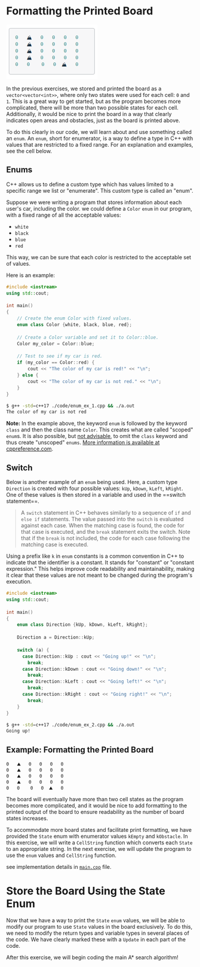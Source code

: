 # Formatting the Printed Board

![img](assets/printed-board.png)

In the previous exercises, we stored and printed the board as a `vector<vector<int>>`, where only two states were used for each cell: `0` and `1`. This is a great way to get started, but as the program becomes more complicated, there will be more than two possible states for each cell. Additionally, it would be nice to print the board in a way that clearly indicates open areas and obstacles, just as the board is printed above.

To do this clearly in our code, we will learn about and use something called an `enum`. An `enum`, short for enumerator, is a way to define a type in C++ with values that are restricted to a fixed range. For an explanation and examples, see the cell below.

## Enums

C++ allows us to define a custom type which has values limited to a specific range we list or "enumerate". This custom type is called an "enum".

Suppose we were writing a program that stores information about each user's car, including the color. we could define a `Color` `enum` in our program, with a fixed range of all the acceptable values: 
- `white`
- `black`
- `blue`
- `red`

This way, we can be sure that each color is restricted to the acceptable set of values.

Here is an example:

```cpp
#include <iostream>
using std::cout;

int main() 
{
    // Create the enum Color with fixed values.
    enum class Color {white, black, blue, red};

    // Create a Color variable and set it to Color::blue.
    Color my_color = Color::blue;

    // Test to see if my car is red.
    if (my_color == Color::red) {
        cout << "The color of my car is red!" << "\n";
    } else {
        cout << "The color of my car is not red." << "\n";
    }
}
```

```bash
$ g++ -std=c++17 ./code/enum_ex_1.cpp && ./a.out
The color of my car is not red
```

**Note:** In the example above, the keyword `enum` is followed by the keyword `class` and then the class name `Color`. This creates what are called "scoped" `enum`s. It is also possible, but [not advisable](https://github.com/isocpp/CppCoreGuidelines/blob/master/CppCoreGuidelines.md#Renum-class), to omit the `class` keyword and thus create "unscoped" `enums`. [More information is available at cppreference.com](https://en.cppreference.com/w/cpp/language/enum).

## Switch

Below is another example of an `enum` being used. Here, a custom type `Direction` is created with four possible values: `kUp`, `kDown`, `kLeft`, `kRight`. One of these values is then stored in a variable and used in the ==switch statement==.

> A `switch` statement in C++ behaves similarly to a sequence of `if` and `else if` statements. The value passed into the `switch` is evaluated against each case. When the matching case is found, the code for that case is executed, and the `break` statement exits the switch. Note that if the `break` is not included, the code for each case following the matching case is executed.

Using a prefix like `k` in `enum` constants is a common convention in C++ to indicate that the identifier is a constant. It stands for "constant" or "constant expression." This helps improve code readability and maintainability, making it clear that these values are not meant to be changed during the program's execution.

```cpp
#include <iostream>
using std::cout;

int main()
{
    enum class Direction {kUp, kDown, kLeft, kRight};

    Direction a = Direction::kUp;

    switch (a) {
      case Direction::kUp : cout << "Going up!" << "\n";
        break;
      case Direction::kDown : cout << "Going down!" << "\n";
        break;
      case Direction::kLeft : cout << "Going left!" << "\n";
        break;
      case Direction::kRight : cout << "Going right!" << "\n";
        break;
    }
}
```

```bash
$ g++ -std=c++17 ./code/enum_ex_2.cpp && ./a.out
Going up!
```

## Example: Formatting the Printed Board

```
0   ⛰️   0   0   0   0
0   ⛰️   0   0   0   0
0   ⛰️   0   0   0   0
0   ⛰️   0   0   0   0
0   0    0   0  ⛰️   0
```

The board will eventually have more than two cell states as the program becomes more complicated, and it would be nice to add formatting to the printed output of the board to ensure readability as the number of board states increases.

To accommodate more board states and facilitate print formatting, we have provided the `State` enum with enumerator values `kEmpty` and `kObstacle`. In this exercise, we will write a `CellString` function which converts each `State` to an appropriate string. In the next exercise, we will update the program to use the `enum` values and `CellString` function.

see implementation details in [`main.cpp`](./main.cpp) file.



# Store the Board Using the State Enum

Now that we have a way to print the `State` `enum` values, we will be able to modify our program to use `State` values in the board exclusively. To do this, we need to modify the return types and variable types in several places of the code. We have clearly marked these with a `Update` in each part of the code.

After this exercise, we will begin coding the main A* search algorithm!







